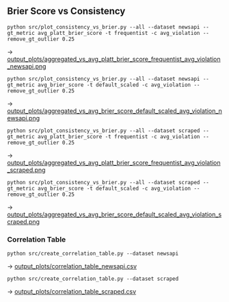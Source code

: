 ## Brier Score vs Consistency
```
python src/plot_consistency_vs_brier.py --all --dataset newsapi --gt_metric avg_platt_brier_score -t frequentist -c avg_violation --remove_gt_outlier 0.25
```
-> [output_plots/aggregated_vs_avg_platt_brier_score_frequentist_avg_violation_newsapi.png](output_plots/aggregated_vs_avg_platt_brier_score_frequentist_avg_violation_newsapi.png)

```
python src/plot_consistency_vs_brier.py --all --dataset newsapi --gt_metric avg_brier_score -t default_scaled -c avg_violation --remove_gt_outlier 0.25
```
-> [output_plots/aggregated_vs_avg_brier_score_default_scaled_avg_violation_newsapi.png](output_plots/aggregated_vs_avg_brier_score_default_scaled_avg_violation_newsapi.png)


```
python src/plot_consistency_vs_brier.py --all --dataset scraped --gt_metric avg_platt_brier_score -t frequentist -c avg_violation --remove_gt_outlier 0.25
```
-> [output_plots/aggregated_vs_avg_platt_brier_score_frequentist_avg_violation_scraped.png](output_plots/aggregated_vs_avg_platt_brier_score_frequentist_avg_violation_scraped.png)

```
python src/plot_consistency_vs_brier.py --all --dataset scraped --gt_metric avg_brier_score -t default_scaled -c avg_violation --remove_gt_outlier 0.25
```
-> [output_plots/aggregated_vs_avg_brier_score_default_scaled_avg_violation_scraped.png](output_plots/aggregated_vs_avg_brier_score_default_scaled_avg_violation_scraped.png)


### Correlation Table
```
python src/create_correlation_table.py --dataset newsapi
```
-> [output_plots/correlation_table_newsapi.csv](output_plots/correlation_table_newsapi.csv)

```
python src/create_correlation_table.py --dataset scraped
```
-> [output_plots/correlation_table_scraped.csv](output_plots/correlation_table_scraped.csv)





